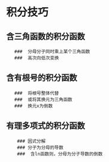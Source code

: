 # 积分技巧
## 含三角函数的积分函数
       ###  分母分子同时乘上某个三角函数
       ###  高次向低次变换
## 含有根号的积分函数
       ###  将根号整体代替
       ###  或将其换元为三角函数
       ###  换元x为倒数
## 有理多项式的积分函数
        ### 因式分解
        ### 分子为分母的导数
        ###  含ln函数则，分母为分子导数的倒数
